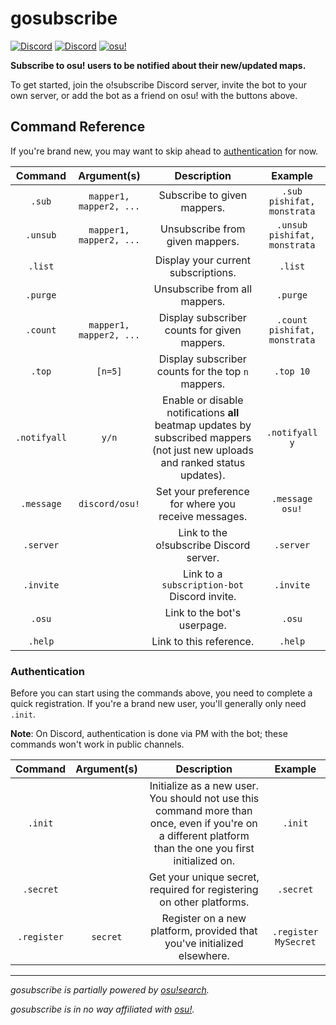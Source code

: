 # gosubscribe

[![Discord](https://img.shields.io/badge/Discord-invite-7289da.svg)](https://discordapp.com/oauth2/authorize?client_id=305550679538401280&scope=bot&permissions=3072)
[![Discord](https://img.shields.io/badge/Discord-o!subscribe-7289da.svg)](https://discord.gg/qaUhTKJ)
[![osu!](https://img.shields.io/badge/osu!-Slow%20Twitch-ff80d5.svg)](https://osu.ppy.sh/users/3172543)

**Subscribe to osu! users to be notified about their new/updated maps.**

To get started, join the o!subscribe Discord server, invite the bot to your
own server, or add the bot as a friend on osu! with the buttons above.

## Command Reference

If you're brand new, you may want to skip ahead to
[authentication](#authentication) for now.

| Command | Argument(s) | Description | Example |
| :-: | :-: | :-: | :-: |
| `.sub` | `mapper1, mapper2, ...` | Subscribe to given mappers. | `.sub pishifat, monstrata` |
| `.unsub` | `mapper1, mapper2, ...` | Unsubscribe from given mappers. | `.unsub pishifat, monstrata` |
| `.list` |  | Display your current subscriptions. | `.list` |
| `.purge` | | Unsubscribe from all mappers. | `.purge` |
| `.count` | `mapper1, mapper2, ...` | Display subscriber counts for given mappers. | `.count pishifat, monstrata` |
| `.top` | `[n=5]` | Display subscriber counts for the top `n` mappers. | `.top 10` |
| `.notifyall` | `y/n` | Enable or disable notifications **all** beatmap updates by subscribed mappers (not just new uploads and ranked status updates). | `.notifyall y` |
| `.message` | `discord/osu!` | Set your preference for where you receive messages. | `.message osu!` |
| `.server` | | Link to the o!subscribe Discord server. | `.server` |
| `.invite` | | Link to a `subscription-bot` Discord invite. | `.invite` |
| `.osu` | | Link to the bot's userpage. | `.osu` |
| `.help` | | Link to this reference. | `.help` |

### Authentication

Before you can start using the commands above, you need to complete a quick
registration. If you're a brand new user, you'll generally only need `.init`.

**Note**: On Discord, authentication is done via PM with the bot; these
commands won't work in public channels.

| Command | Argument(s) | Description | Example |
| :-: | :-: | :-: | :-: |
| `.init` | | Initialize as a new user. You should not use this command more than once, even if you're on a different platform than the one you first initialized on. | `.init` |
| `.secret` | | Get your unique secret, required for registering on other platforms. | `.secret` |
| `.register` | `secret` | Register on a new platform, provided that you've initialized  elsewhere. | `.register MySecret` |

***

*gosubscribe is partially powered by [osu!search](https://osusearch.com).*

*gosubscribe is in no way affiliated with [osu!](https://osu.ppy.sh/home).*
